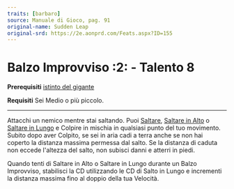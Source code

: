 ```yaml
---
traits: [barbaro]
source: Manuale di Gioco, pag. 91
original-name: Sudden Leap
original-srd: https://2e.aonprd.com/Feats.aspx?ID=155
---
```


# Balzo Improvviso :2: - Talento 8

**Prerequisiti**
[istinto del gigante](/classi/barbaro/istinti/istinto-del-gigante)

**Requisiti** Sei Medio o più piccolo.

---

Attacchi un nemico mentre stai saltando. Puoi [Saltare](/azioni/Saltare),
[Saltare in Alto](/azioni/saltare-in-alto) o
[Saltare in Lungo](/azioni/saltare-in-lungo) e Colpire in mischia in qualsiasi
punto del tuo movimento. Subito dopo aver Colpito, se sei in aria cadi a terra
anche se non hai coperto la distanza massima permessa dal salto. Se la distanza
di caduta non eccede l'altezza del salto, non subisci danni e atterri in piedi.

Quando tenti di Saltare in Alto o Saltare in Lungo durante un Balzo Improvviso,
stabilisci la CD utilizzando le CD di Salto in Lungo e incrementi la distanza
massima fino al doppio della tua Velocità.
